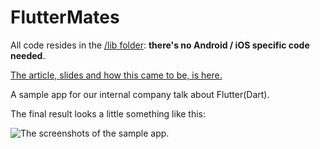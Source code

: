 # FlutterMates

All code resides in the [/lib folder](https://github.com/CodemateLtd/FlutterMates/tree/master/lib): **there's no Android / iOS specific code needed**.

[The article, slides and how this came to be, is here.](https://codemate.com/considering-flutter/)

A sample app for our internal company talk about Flutter(Dart).

The final result looks a little something like this:

![The screenshots of the sample app.](https://github.com/CodemateLtd/FlutterMates/raw/master/screenshots.png)
